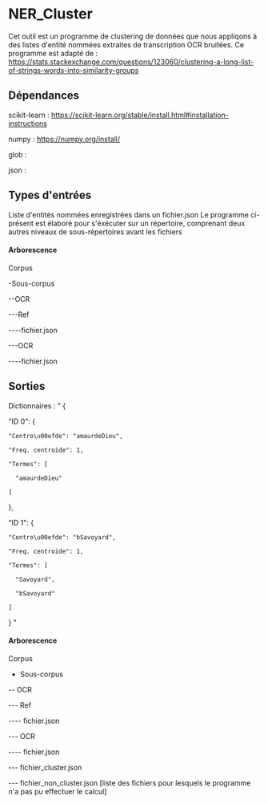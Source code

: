 # NER_Cluster

Cet outil est un programme de clustering de données que nous appliqons à des listes d'entité nommées extraites de transcription OCR bruitées.
Ce programme est adapté de : https://stats.stackexchange.com/questions/123060/clustering-a-long-list-of-strings-words-into-similarity-groups

## Dépendances

scikit-learn : https://scikit-learn.org/stable/install.html#installation-instructions

numpy : https://numpy.org/install/

glob :

json : 


## Types d'entrées

Liste d'entités nommées enregistrées dans un fichier.json
Le programme ci-présent est élaboré pour s'éxécuter sur un répertoire, comprenant deux autres niveaux de sous-répertoires avant les fichiers

#### Arborescence

Corpus

-Sous-corpus

--OCR

---Ref

----fichier.json

---OCR

----fichier.json

## Sorties

Dictionnaires :
" {

  "ID 0": {
  
    "Centro\u00efde": "amaurdeDieu",
    
    "Freq. centroide": 1,
    
    "Termes": [
    
      "amaurdeDieu"
      
    ]
    
  },
  
  "ID 1": {
  
    "Centro\u00efde": "bSavoyard",
    
    "Freq. centroide": 1,
    
    "Termes": [
    
      "Savoyard",
      
      "bSavoyard"
      
    ]
    
  } " 
  
#### Arborescence

Corpus

- Sous-corpus

-- OCR

--- Ref

---- fichier.json

--- OCR

---- fichier.json

--- fichier_cluster.json

--- fichier_non_cluster.json \[liste des fichiers pour lesquels le programme n'a pas pu effectuer le calcul]

